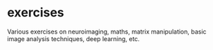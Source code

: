 # exercises
Various exercises on neuroimaging, maths, matrix manipulation, basic image analysis techniques, deep learning, etc.
